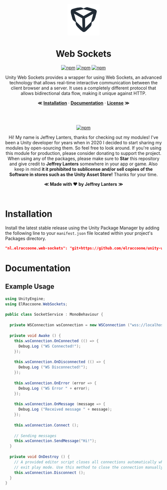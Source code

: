 <div align="center">

<img src="https://raw.githubusercontent.com/elraccoone/unity-web-sockets/master/.github/WIKI/logo.jpg" height="100px">

</br>

# Web Sockets

[![npm](https://img.shields.io/badge/upm-2.0.0-232c37.svg?style=for-the-badge)]()
[![npm](https://img.shields.io/github/stars/elraccoone/unity-web-sockets.svg?style=for-the-badge)]()
[![npm](https://img.shields.io/badge/build-passing-brightgreen.svg?style=for-the-badge)]()

Unity Web Sockets provides a wrapper for using Web Sockets, an advanced technology that allows real-time interactive communication between the client browser and a server. It uses a completely different protocol that allows bidirectional data flow, making it unique against HTTP.

**&Lt;**
[**Installation**](#installation) &middot;
[**Documentation**](#documentation) &middot;
[**License**](./LICENSE.md)
**&Gt;**

</br></br>

[![npm](https://img.shields.io/badge/sponsor_the_project-donate-E12C9A.svg?style=for-the-badge)](https://paypal.me/jeffreylanters)

Hi! My name is Jeffrey Lanters, thanks for checking out my modules! I've been a Unity developer for years when in 2020 I decided to start sharing my modules by open-sourcing them. So feel free to look around. If you're using this module for production, please consider donating to support the project. When using any of the packages, please make sure to **Star** this repository and give credit to **Jeffrey Lanters** somewhere in your app or game. Also keep in mind **it it prohibited to sublicense and/or sell copies of the Software in stores such as the Unity Asset Store!** Thanks for your time.

**&Lt;**
**Made with &hearts; by Jeffrey Lanters**
**&Gt;**

</br>

</div>

# Installation

Install the latest stable release using the Unity Package Manager by adding the following line to your `manifest.json` file located within your project's Packages directory.

```json
"nl.elraccoone.web-sockets": "git+https://github.com/elraccoone/unity-web-sockets"
```

# Documentation

## Example Usage

```cs
using UnityEngine;
using ElRaccoone.WebSockets;

public class SocketService : MonoBehaviour {

  private WSConnection wsConnection = new WSConnection ("wss://localhost:3000");

  private void Awake () {
    this.wsConnection.OnConnected (() => {
      Debug.Log ("WS Connected!");
    });

    this.wsConnection.OnDisconnected (() => {
      Debug.Log ("WS Disconnected!");
    });

    this.wsConnection.OnError (error => {
      Debug.Log ("WS Error " + error);
    });

    this.wsConnection.OnMessage (message => {
      Debug.Log ("Received message " + message);
    });

    this.wsConnection.Connect ();

    // Sending messages
    this.wsConnection.SendMessage("Hi!");
  }

  private void OnDestroy () {
    // A provided editor script closes all connections automatically when you
    // exit play mode. Use this method to close the connection manually.
    this.wsConnection.Disconnect ();
  }
}
```
